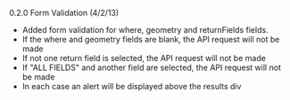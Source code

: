 0.2.0 Form Validation (4/2/13)
* Added form validation for where, geometry and returnFields fields.
* If the where and geometry fields are blank, the API request will not be made
* If not one return field is selected, the API request will not be made
* If "ALL FIELDS" and another field are selected, the API request will not be made
* In each case an alert will be displayed above the results div
